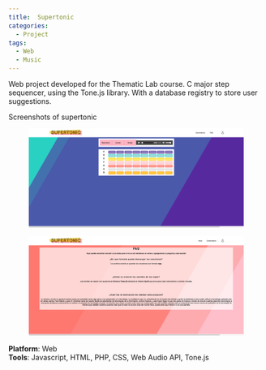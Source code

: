 ```yaml
---
title:  Supertonic
categories: 
  - Project
tags: 
  - Web
  - Music
---
```

Web project developed for the Thematic Lab course. C major step sequencer, using the Tone.js library. With a database registry to store user suggestions.

Screenshots of supertonic
<figure>
  <img src="/assets/images/supertonic/supertonic_index.png" alt="this is a screenshot of supertonic">
</figure>

<figure>
  <img src="/assets/images/supertonic/supertonic_faq.png" alt="this is a screenshot of supertonic">
</figure>

**Platform**: Web<br>
**Tools**: Javascript, HTML, PHP, CSS, Web Audio API, Tone.js<br>